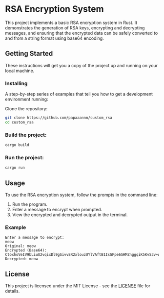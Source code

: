 # RSA Encryption System

This project implements a basic RSA encryption system in Rust. It demonstrates the generation of RSA keys, encrypting and decrypting messages, and ensuring that the encrypted data can be safely converted to and from a string format using base64 encoding.

## Getting Started

These instructions will get you a copy of the project up and running on your local machine.

### Installing

A step-by-step series of examples that tell you how to get a development environment running:

Clone the repository:

```bash
git clone https://github.com/papaaannn/custom_rsa
cd custom_rsa
```

### Build the project:

```bash
cargo build
```

### Run the project:

```bash
cargo run
```

## Usage

To use the RSA encryption system, follow the prompts in the command line:

1. Run the program.
2. Enter a message to encrypt when prompted.
3. View the encrypted and decrypted output in the terminal.

### Example

```text
Enter a message to encrypt:
meow
Original: meow
Encrypted (Base64): CtoxhoVeIV9bLiuU2vqixDl9gSivvER2xlouzUYlVAftB1IsGPpe6SHMZnggqiK5KvS3v+w34md4sIsckWHkYHla0OjNI+544uGqE6u/jcXXorcxGrGpaX16nq+Cu2eIXcwAyfN1pdRZeVqZQ1fHrDu0cMc/hosidEdRs9WylLxuphyojWiHXvNZHAq3d+sjmM7xhSV3l6eHlJzIL/ce1AhVSdLZ+BEck78JC4xAXNjzlY88OLzV9z/JZzE9c7CPaFJsdTxM5p8ePhaytf5xaLZa+DNWGnwBHu3HCL5pdHyeELfRwWvRYQrxUHuFy2+23finrUiR1VIJ6Yj2bLcfOA==
Decrypted: meow
```

## License

This project is licensed under the MIT License - see the [LICENSE](LICENSE) file for details.
